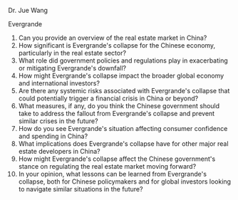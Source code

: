 Dr. Jue Wang

Evergrande 


1. Can you provide an overview of the real estate market in China?
2. How significant is Evergrande's collapse for the Chinese economy, particularly in the real estate sector?
3. What role did government policies and regulations play in exacerbating or mitigating Evergrande's downfall?
4. How might Evergrande's collapse impact the broader global economy and international investors?
5. Are there any systemic risks associated with Evergrande's collapse that could potentially trigger a financial crisis in China or beyond?
6. What measures, if any, do you think the Chinese government should take to address the fallout from Evergrande's collapse and prevent similar crises in the future?
7. How do you see Evergrande's situation affecting consumer confidence and spending in China?
8. What implications does Evergrande's collapse have for other major real estate developers in China?
9. How might Evergrande's collapse affect the Chinese government's stance on regulating the real estate market moving forward?
10. In your opinion, what lessons can be learned from Evergrande's collapse, both for Chinese policymakers and for global investors looking to navigate similar situations in the future?
